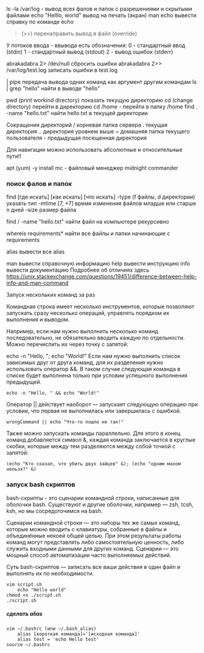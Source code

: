 ls -la /var/log - вывод всех фалов и папок с разрешениями и скрытыми файлами
echo "Helllo, world" вывод на печать (экран)
man echo вывести справку по команде echo
> (>>) перенаправить вывод в файл (override)

У потоков ввода - ввывода есть обозначения:
    0 - стандартный ввод (stdin)
    1 - стандартный вывод (stdout)
    2 - вывод ошибок (stderr)

abrakadabra 2> /dev/null сбросить ошибки
abrakadabra 2>> /var/log/test.log записать ошибки в test.log

| pipe передача вывода одних команд как аргумент другим командам
ls | grep "hello" найти в выводе "hello"

pwd (print workind directory) показать текущую директорию
cd (change directory) перейти в директорию
cd /home - перейти в папку /home
find . -name "hello.txt" найти hello.txt в текущей директории

Сокращения директорий
    / корневая папка сервера
    . текущая директория
    .. директория уровнем выше
    ~ домашняя папка текущего пользователя
    - предыдущая посещенная директория

Для навигации можно использовать абсолютные и относительные пути!!

apt (yum) -y install mc - файловый менеджер midnight commander

### поиск фалов и папок
find [где искать] [как искать] [что искать] 
    -type (f файлы, d директории) указать тип
    -mtime [7, +7] время изменения файлов младше или старше n дней
    -size размер файла


find / -name "hello.txt" найти файл на компьютере рекурсивно

whereis requirements* найти все файлы и папки начинающие с requirements

alias вывести все alias

man  вывести справочную информацию
help вывести инструкцию
info вывести документацию
Подробнее об отличиях здесь https://unix.stackexchange.com/questions/19451/difference-between-help-info-and-man-command

Запуск нескольких команд за раз 

Командная строка имеет несколько инструментов, которые позволяют запускать сразу несколько операций, управлять порядком их выполнения и выводом.

Например, если нам нужно выполнить несколько команд последовательно, не обязательно вводить каждую по отдельности. Можно перечислить их через точку с запятой:

echo -n "Hello, "; echo "World!"
Если нам нужно выполнить список зависимых друг от друга команд, для их разделения нужно использовать оператор &&. В таком случае следующая команда в списке будет выполнена только при условии успешного выполнения предыдущей.

    echo -n "Hello, " && echo "World!"

Оператор || действует наоборот — запускает следующую операцию при условии, что первая не выполнилась или завершилась с ошибкой.

    wrongCommand || echo "Что-то пошло не так!"

Также можно запускать команды параллельно. Для этого в конец команд добавляется символ &, каждая команда заключается в круглые скобки, которые между тем разделяются между собой точкой с запятой:

    (echo "Кто сказал, что убить двух зайцев" &); (echo "одним махом нельзя?" &)

### запуск bash скриптов

bash-скрипты - это сценарии командной строки, написанные для оболочки bash. Существуют и другие оболочки, например — zsh, tcsh, ksh, но мы сосредоточимся на bash.

Сценарии командной строки — это наборы тех же самых команд, которые можно вводить с клавиатуры, собранные в файлы и объединённые некоей общей целью. При этом результаты работы команд могут представлять либо самостоятельную ценность, либо служить входными данными для других команд. Сценарии — это мощный способ автоматизации часто выполняемых действий.

Суть bash-скриптов — записать все ваши действия в один файл и выполнять их по необходимости.
 
    vim script.sh
        echo "Hello world"
    chmod +x ./script.sh
    ./script.sh

##### сделать alias
    vim ~/.bashrc (или ~/.bash_alias)
        alias [короткая команда]='[исходная команда]'
        alias test = 'echo Hello test'
    source ~/.bashrc
    